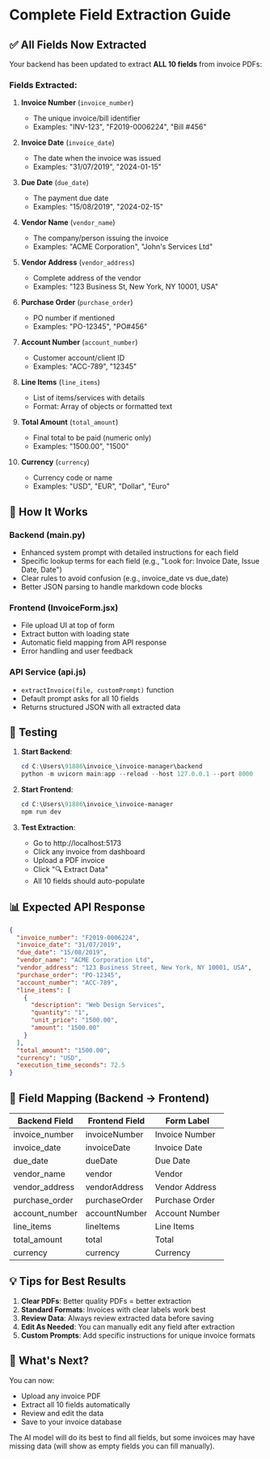 # Complete Field Extraction Guide

## ✅ All Fields Now Extracted

Your backend has been updated to extract **ALL 10 fields** from invoice PDFs:

### Fields Extracted:

1. **Invoice Number** (`invoice_number`)
   - The unique invoice/bill identifier
   - Examples: "INV-123", "F2019-0006224", "Bill #456"

2. **Invoice Date** (`invoice_date`)
   - The date when the invoice was issued
   - Examples: "31/07/2019", "2024-01-15"

3. **Due Date** (`due_date`)
   - The payment due date
   - Examples: "15/08/2019", "2024-02-15"

4. **Vendor Name** (`vendor_name`)
   - The company/person issuing the invoice
   - Examples: "ACME Corporation", "John's Services Ltd"

5. **Vendor Address** (`vendor_address`)
   - Complete address of the vendor
   - Examples: "123 Business St, New York, NY 10001, USA"

6. **Purchase Order** (`purchase_order`)
   - PO number if mentioned
   - Examples: "PO-12345", "PO#456"

7. **Account Number** (`account_number`)
   - Customer account/client ID
   - Examples: "ACC-789", "12345"

8. **Line Items** (`line_items`)
   - List of items/services with details
   - Format: Array of objects or formatted text

9. **Total Amount** (`total_amount`)
   - Final total to be paid (numeric only)
   - Examples: "1500.00", "1500"

10. **Currency** (`currency`)
    - Currency code or name
    - Examples: "USD", "EUR", "Dollar", "Euro"

## 🎯 How It Works

### Backend (main.py)
- Enhanced system prompt with detailed instructions for each field
- Specific lookup terms for each field (e.g., "Look for: Invoice Date, Issue Date, Date")
- Clear rules to avoid confusion (e.g., invoice_date vs due_date)
- Better JSON parsing to handle markdown code blocks

### Frontend (InvoiceForm.jsx)
- File upload UI at top of form
- Extract button with loading state
- Automatic field mapping from API response
- Error handling and user feedback

### API Service (api.js)
- `extractInvoice(file, customPrompt)` function
- Default prompt asks for all 10 fields
- Returns structured JSON with all extracted data

## 🧪 Testing

1. **Start Backend**:
   ```powershell
   cd C:\Users\91886\invoice_\invoice-manager\backend
   python -m uvicorn main:app --reload --host 127.0.0.1 --port 8000
   ```

2. **Start Frontend**:
   ```powershell
   cd C:\Users\91886\invoice_\invoice-manager
   npm run dev
   ```

3. **Test Extraction**:
   - Go to http://localhost:5173
   - Click any invoice from dashboard
   - Upload a PDF invoice
   - Click "🔍 Extract Data"
   - All 10 fields should auto-populate

## 📊 Expected API Response

```json
{
  "invoice_number": "F2019-0006224",
  "invoice_date": "31/07/2019",
  "due_date": "15/08/2019",
  "vendor_name": "ACME Corporation Ltd",
  "vendor_address": "123 Business Street, New York, NY 10001, USA",
  "purchase_order": "PO-12345",
  "account_number": "ACC-789",
  "line_items": [
    {
      "description": "Web Design Services",
      "quantity": "1",
      "unit_price": "1500.00",
      "amount": "1500.00"
    }
  ],
  "total_amount": "1500.00",
  "currency": "USD",
  "execution_time_seconds": 72.5
}
```

## 🔧 Field Mapping (Backend → Frontend)

| Backend Field      | Frontend Field    | Form Label          |
|--------------------|-------------------|---------------------|
| invoice_number     | invoiceNumber     | Invoice Number      |
| invoice_date       | invoiceDate       | Invoice Date        |
| due_date           | dueDate           | Due Date            |
| vendor_name        | vendor            | Vendor              |
| vendor_address     | vendorAddress     | Vendor Address      |
| purchase_order     | purchaseOrder     | Purchase Order      |
| account_number     | accountNumber     | Account Number      |
| line_items         | lineItems         | Line Items          |
| total_amount       | total             | Total               |
| currency           | currency          | Currency            |

## 💡 Tips for Best Results

1. **Clear PDFs**: Better quality PDFs = better extraction
2. **Standard Formats**: Invoices with clear labels work best
3. **Review Data**: Always review extracted data before saving
4. **Edit As Needed**: You can manually edit any field after extraction
5. **Custom Prompts**: Add specific instructions for unique invoice formats

## 🚀 What's Next?

You can now:
- Upload any invoice PDF
- Extract all 10 fields automatically
- Review and edit the data
- Save to your invoice database

The AI model will do its best to find all fields, but some invoices may have missing data (will show as empty fields you can fill manually).
